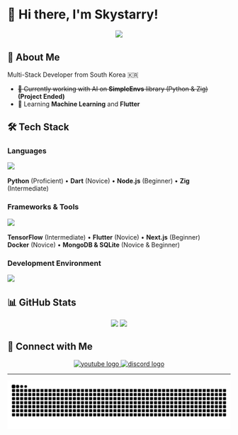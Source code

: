 # 👋 Hi there, I'm Skystarry!

<div align="center">
  <img height="200" src="https://images-ext-1.discordapp.net/external/AIsdyUxsVHUVseL8mLaPqWCla2nOp2jAuUihJzh_HJI/%3Fsize%3D4096/https/cdn.discordapp.com/avatars/383548998725664780/648c94e2b120f96ebade2b2c62f830bd.png?format=webp&quality=lossless" />
</div>

## 🚀 About Me

Multi-Stack Developer from South Korea 🇰🇷

- ~~🔭 Currently working with AI on **SimpleEnvs** library (Python & Zig)~~**(Project Ended)**
- 🌱 Learning **Machine Learning** and **Flutter**

## 🛠️ Tech Stack

### Languages
<div align="left">
  <img src="https://skillicons.dev/icons?i=python,dart,nodejs,zig" height="40"/>
</div>

**Python** (Proficient) • **Dart** (Novice) • **Node.js** (Beginner) • **Zig** (Intermediate)

### Frameworks & Tools
<div align="left">
  <img src="https://skillicons.dev/icons?i=tensorflow,flutter,nextjs,docker,mongodb,sqlite" height="40"/>
</div>

**TensorFlow** (Intermediate) • **Flutter** (Novice) • **Next.js** (Beginner)  
**Docker** (Novice) • **MongoDB & SQLite** (Novice & Beginner)

### Development Environment
<div align="left">
  <img src="https://skillicons.dev/icons?i=pycharm,webstorm,vscode,anaconda" height="40"/>
</div>

## 📊 GitHub Stats

<div align="center">
  <img src="https://github-readme-stats.vercel.app/api?username=vmintf&show_icons=true&theme=dark&count_private=true" height="150"/>
  <img src="https://github-readme-stats.vercel.app/api/top-langs/?username=vmintf&layout=compact&theme=dark" height="150"/>
</div>

## 🔗 Connect with Me

<div align="center">
  <a href="https://www.youtube.com/@%EB%AF%BC%EC%84%B1Skystarry" target="_blank">
    <img src="https://raw.githubusercontent.com/maurodesouza/profile-readme-generator/master/src/assets/icons/social/youtube/default.svg" width="52" height="40" alt="youtube logo"  />
  </a>
  <a href="https://discord.gg/QV6ux4mQ8h" target="_blank">
    <img src="https://raw.githubusercontent.com/maurodesouza/profile-readme-generator/master/src/assets/icons/social/discord/default.svg" width="52" height="40" alt="discord logo"  />
  </a>
</div>

---

<div align="center">
  <img src="https://raw.githubusercontent.com/vmintf/vmintf/output/snake.svg" alt="Snake animation" />
</div>
